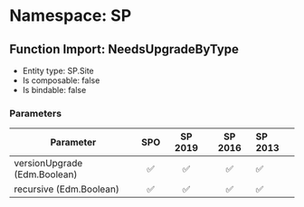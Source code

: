 # Namespace: SP

## Function Import: NeedsUpgradeByType

- Entity type: SP.Site
- Is composable: false
- Is bindable: false

### Parameters

Parameter | SPO | SP 2019 | SP 2016 | SP 2013
----------|:---:|:-------:|:-------:|:-------
versionUpgrade (Edm.Boolean) | ✅ | ✅ | ✅ | ✅
recursive (Edm.Boolean) | ✅ | ✅ | ✅ | ✅